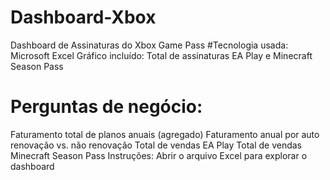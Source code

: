 # Dashboard-Xbox
Dashboard de Assinaturas do Xbox Game Pass
#Tecnologia usada:
Microsoft Excel
Gráfico incluído: Total de assinaturas EA Play e Minecraft Season Pass
# Perguntas de negócio:
Faturamento total de planos anuais (agregado)
Faturamento anual por auto renovação vs. não renovação
Total de vendas EA Play
Total de vendas Minecraft Season Pass
Instruções: Abrir o arquivo Excel para explorar o dashboard
